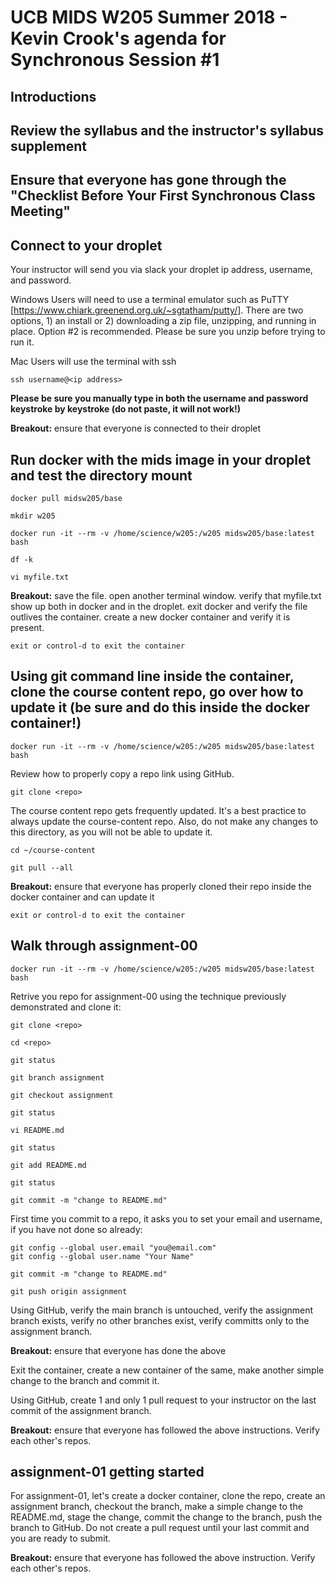 # UCB MIDS W205 Summer 2018 - Kevin Crook's agenda for Synchronous Session #1

## Introductions

## Review the syllabus and the instructor's syllabus supplement

## Ensure that everyone has gone through the "Checklist Before Your First Synchronous Class Meeting"

## Connect to your droplet

Your instructor will send you via slack your droplet ip address, username, and password.

Windows Users will need to use a terminal emulator such as PuTTY [https://www.chiark.greenend.org.uk/~sgtatham/putty/]. There are two options, 1) an install or 2) downloading a zip file, unzipping, and running in place.  Option #2 is recommended.  Please be sure you unzip before trying to run it.

Mac Users will use the terminal with ssh
```
ssh username@<ip address>
```

**Please be sure you manually type in both the username and password keystroke by keystroke (do not paste, it will not work!)**

**Breakout:** ensure that everyone is connected to their droplet

##  Run docker with the mids image in your droplet and test the directory mount

```
docker pull midsw205/base
```

```
mkdir w205
```

```
docker run -it --rm -v /home/science/w205:/w205 midsw205/base:latest bash
```

```
df -k
```

```
vi myfile.txt
```

**Breakout:** save the file.  open another terminal window.  verify that myfile.txt show up both in docker and in the droplet.  exit docker and verify the file outlives the container.  create a new docker container and verify it is present.

```
exit or control-d to exit the container
```

## Using git command line inside the container, clone the course content repo, go over how to update it (be sure and do this inside the docker container!)

```
docker run -it --rm -v /home/science/w205:/w205 midsw205/base:latest bash
```

Review how to properly copy a repo link using GitHub. 
```
git clone <repo>
```

The course content repo gets frequently updated.  It's a best practice to always update the course-content repo.  Also, do not make any changes to this directory, as you will not be able to update it.
```
cd ~/course-content
```
```
git pull --all
```

**Breakout:** ensure that everyone has properly cloned their repo inside the docker container and can update it

```
exit or control-d to exit the container
```

## Walk through assignment-00

```
docker run -it --rm -v /home/science/w205:/w205 midsw205/base:latest bash
```

Retrive you repo for assignment-00 using the technique previously demonstrated and clone it: 
```
git clone <repo>
```

```
cd <repo>
```

```
git status
```

```
git branch assignment
```

```
git checkout assignment
```

```
git status
```

```
vi README.md
```

```
git status
```

```
git add README.md
```

```
git status
```

```
git commit -m "change to README.md"
```

First time you commit to a repo, it asks you to set your email and username, if you have not done so already:
```
git config --global user.email "you@email.com"
git config --global user.name "Your Name"
```

```
git commit -m "change to README.md"
```

```
git push origin assignment
```

Using GitHub, verify the main branch is untouched, verify the assignment branch exists, verify no other branches exist, verify committs only to the assignment branch.

**Breakout:** ensure that everyone has done the above

Exit the container, create a new container of the same, make another simple change to the branch and commit it.

Using GitHub, create 1 and only 1 pull request to your instructor on the last commit of the assignment branch.

**Breakout:** ensure that everyone has followed the above instructions.  Verify each other's repos.


## assignment-01 getting started

For assignment-01, let's create a docker container, clone the repo, create an assignment branch, checkout the branch, make a simple change to the README.md, stage the change, commit the change to the branch, push the branch to GitHub.  Do not create a pull request until your last commit and you are ready to submit.

**Breakout:** ensure that everyone has followed the above instruction. Verify each other's repos.
